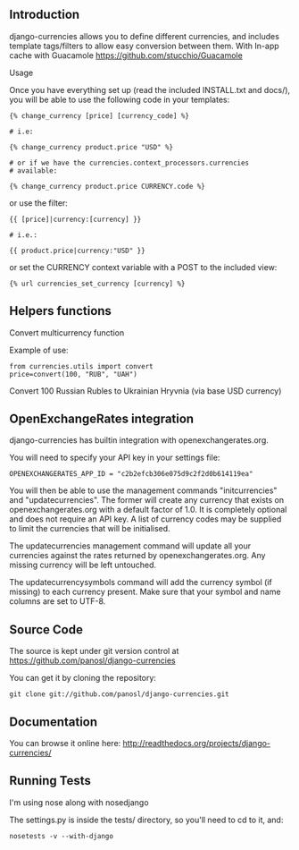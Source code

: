 Introduction
------------

django-currencies allows you to define different currencies, and includes
template tags/filters to allow easy conversion between them.
With In-app cache with Guacamole https://github.com/stucchio/Guacamole

Usage

Once you have everything set up (read the included INSTALL.txt and
docs/), you will be able to use the following code in your templates:

    {% change_currency [price] [currency_code] %}

    # i.e:

    {% change_currency product.price "USD" %}

    # or if we have the currencies.context_processors.currencies
    # available:

    {% change_currency product.price CURRENCY.code %}

or use the filter:

    {{ [price]|currency:[currency] }}

    # i.e.:

    {{ product.price|currency:"USD" }}

or set the CURRENCY context variable with a POST to the included view:

    {% url currencies_set_currency [currency] %}


Helpers functions
-----------------

Convert multicurrency function

Example of use:

    from currencies.utils import convert
    price=convert(100, "RUB", "UAH")

Convert 100 Russian Rubles to Ukrainian Hryvnia (via base USD currency)


OpenExchangeRates integration
-----------------------------

django-currencies has builtin integration with openexchangerates.org.

You will need to specify your API key in your settings file:

    OPENEXCHANGERATES_APP_ID = "c2b2efcb306e075d9c2f2d0b614119ea"

You will then be able to use the management commands "initcurrencies" and "updatecurrencies".
The former will create any currency that exists on openexchangerates.org with a default
factor of 1.0. It is completely optional and does not require an API key. A list of currency codes may be supplied to
limit the currencies that will be initialised.

The updatecurrencies management command will update all your currencies against the rates
returned by openexchangerates.org. Any missing currency will be left untouched.

The updatecurrencysymbols command will add the currency symbol (if missing) to each currency present. Make sure that
your symbol and name columns are set to UTF-8.


Source Code
-----------

The source is kept under git version control at https://github.com/panosl/django-currencies

You can get it by cloning the repository:

    git clone git://github.com/panosl/django-currencies.git


Documentation
-------------

You can browse it online here: http://readthedocs.org/projects/django-currencies/


Running Tests
-------------

I'm using nose along with nosedjango

The settings.py is inside the tests/ directory, so you'll need to cd to it, and:

    nosetests -v --with-django
